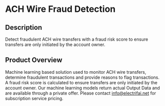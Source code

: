 # ACH Wire Fraud Detection

## Description
Detect fraudulent ACH wire transfers with a fraud risk score to ensure transfers are only initiated by the account owner. 

## Product Overview
Machine learning based solution used to monitor ACH wire transfers, determine fraudulent transactions and provide reasons to flag transactions. A fraud risk score is calculated to ensure transfers are only initiated by the account owner. 
Our machine learning models return actual Output Data and are available through a private offer. Please contact info@electrifai.net for subscription service pricing.

